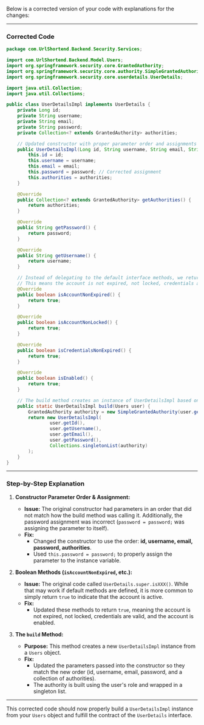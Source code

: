 Below is a corrected version of your code with explanations for the changes:

---

### Corrected Code

```java
package com.UrlShortend.Backend.Security.Services;

import com.UrlShortend.Backend.Model.Users;
import org.springframework.security.core.GrantedAuthority;
import org.springframework.security.core.authority.SimpleGrantedAuthority;
import org.springframework.security.core.userdetails.UserDetails;

import java.util.Collection;
import java.util.Collections;

public class UserDetailsImpl implements UserDetails {
    private Long id;
    private String username;
    private String email;
    private String password;
    private Collection<? extends GrantedAuthority> authorities;

    // Updated constructor with proper parameter order and assignments
    public UserDetailsImpl(Long id, String username, String email, String password, Collection<? extends GrantedAuthority> authorities) {
        this.id = id;
        this.username = username;
        this.email = email;
        this.password = password; // Corrected assignment
        this.authorities = authorities;
    }

    @Override
    public Collection<? extends GrantedAuthority> getAuthorities() {
        return authorities;
    }

    @Override
    public String getPassword() {
        return password;
    }

    @Override
    public String getUsername() {
        return username;
    }

    // Instead of delegating to the default interface methods, we return true.
    // This means the account is not expired, not locked, credentials are valid, and the account is enabled.
    @Override
    public boolean isAccountNonExpired() {
        return true;
    }

    @Override
    public boolean isAccountNonLocked() {
        return true;
    }

    @Override
    public boolean isCredentialsNonExpired() {
        return true;
    }

    @Override
    public boolean isEnabled() {
        return true;
    }

    // The build method creates an instance of UserDetailsImpl based on a Users object.
    public static UserDetailsImpl build(Users user) {
        GrantedAuthority authority = new SimpleGrantedAuthority(user.getRole());
        return new UserDetailsImpl(
                user.getId(),
                user.getUsername(),
                user.getEmail(),
                user.getPassword(),
                Collections.singletonList(authority)
        );
    }
}
```

---

### Step-by-Step Explanation

1. **Constructor Parameter Order & Assignment:**  
   - **Issue:** The original constructor had parameters in an order that did not match how the build method was calling it. Additionally, the password assignment was incorrect (`password = password;` was assigning the parameter to itself).
   - **Fix:**  
     - Changed the constructor to use the order: **id, username, email, password, authorities**.
     - Used `this.password = password;` to properly assign the parameter to the instance variable.

2. **Boolean Methods (`isAccountNonExpired`, etc.):**  
   - **Issue:** The original code called `UserDetails.super.isXXX()`. While that may work if default methods are defined, it is more common to simply return `true` to indicate that the account is active.
   - **Fix:**  
     - Updated these methods to return `true`, meaning the account is not expired, not locked, credentials are valid, and the account is enabled.

3. **The `build` Method:**  
   - **Purpose:** This method creates a new `UserDetailsImpl` instance from a `Users` object.
   - **Fix:**  
     - Updated the parameters passed into the constructor so they match the new order (id, username, email, password, and a collection of authorities).
     - The authority is built using the user's role and wrapped in a singleton list.

---

This corrected code should now properly build a `UserDetailsImpl` instance from your `Users` object and fulfill the contract of the `UserDetails` interface.
